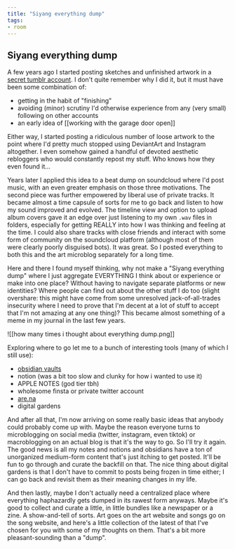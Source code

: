 ```yaml
---
title: "Siyang everything dump"
tags: 
- room
---
```


## Siyang everything dump
A few years ago I started posting sketches and unfinished artwork in a [secret tumblr account](https://siyang-art-dump.tumblr.com/). I don't quite remember why I did it, but it must have been some combination of:
- getting in the habit of "finishing"
- avoiding (minor) scrutiny I'd otherwise experience from any (very small) following on other accounts
- an early idea of [[working with the garage door open]]

Either way, I started posting a ridiculous number of loose artwork to the point where I'd pretty much stopped using DeviantArt and Instagram altogether. I even somehow gained a handful of devoted aesthetic rebloggers who would constantly repost my stuff. Who knows how they even found it...

Years later I applied this idea to a beat dump on soundcloud where I'd post music, with an even greater emphasis on those three motivations. The second piece was further empowered by liberal use of private tracks. It became almost a time capsule of sorts for me to go back and listen to how my sound improved and evolved. The timeline view and option to upload album covers gave it an edge over just listening to my own `.wav` files in folders, especially for getting REALLY into how I was thinking and feeling at the time. I could also share tracks with close friends and interact with some form of community on the soundcloud platform (although most of them were clearly poorly disguised bots). It was great. So I posted everything to both this and the art microblog separately for a long time. 

Here and there I found myself thinking, why not make a "Siyang everything dump" where I just aggregate EVERYTHING I think about or experience or make into one place? Without having to navigate separate platforms or new identities? Where people can find out about the other stuff I do too (slight overshare: this might have come from some unresolved jack-of-all-trades insecurity where I need to prove that I'm decent at a lot of stuff to accept that I'm not amazing at any one thing)? This became almost something of a meme in my journal in the last few years. 

![[how many times i thought about everything dump.png]]

Exploring where to go let me to a bunch of interesting tools (many of which I still use):
- [obsidian vaults](https://obsidian.md/)
- notion (was a bit too slow and clunky for how i wanted to use it)
- APPLE NOTES (god tier tbh)
- wholesome finsta or private twitter account
- [are.na](https://www.are.na/siyang-sun)
- digital gardens

And after all that, I'm now arriving on some really basic ideas that anybody could probably come up with. Maybe the reason everyone turns to microblogging on social media (twitter, instagram, even tiktok) or macroblogging on an actual blog is that it's the way to go. So I'll try it again. The good news is all my notes and notions and obsidians have a ton of unorganized medium-form content that's just itching to get posted. It'll be fun to go through and curate the backfill on that. The nice thing about digital gardens is that I don't have to commit to posts being frozen in time either; I can go back and revisit them as their meaning changes in my life. 

And then lastly, maybe I don't actually need a centralized place where everything haphazardly gets dumped in its rawest form anyways. Maybe it's good to collect and curate a little, in little bundles like a newspaper or a zine. A show-and-tell of sorts. Art goes on the art website and songs go on the song website, and here's a little collection of the latest of that I've chosen for you with some of my thoughts on them. That's a bit more pleasant-sounding than a "dump".